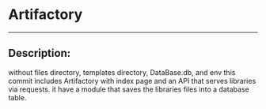 # Artifactory
---
## Description:
without files directory, templates directory, DataBase.db, and env 
this commit includes Artifactory with index page and an API that serves libraries via requests.
it have a module that saves the libraries files into a database table.
